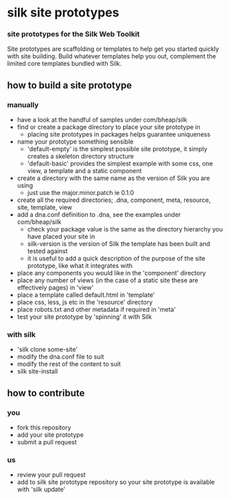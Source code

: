 # silk site prototypes
### site prototypes for the Silk Web Toolkit

Site prototypes are scaffolding or templates to help get you started quickly with site building.
Build whatever templates help you out, complement the limited core templates bundled with Silk.

## how to build a site prototype
### manually

* have a look at the handful of samples under com/bheap/silk
* find or create a package directory to place your site prototype in
  * placing site prototypes in packages helps guarantee uniqueness
* name your prototype something sensible
  * 'default-empty' is the simplest possible site prototype, it simply creates a skeleton directory structure
  * 'default-basic' provides the simplest example with some css, one view, a template and a static component
* create a directory with the same name as the version of Silk you are using
  * just use the major.minor.patch ie 0.1.0
* create all the required directories; .dna, component, meta, resource, site, template, view
* add a dna.conf definition to .dna, see the examples under com/bheap/silk
  * check your package value is the same as the directory hierarchy you have placed your site in
  * silk-version is the version of Silk the template has been built and tested against
  * it is useful to add a quick description of the purpose of the site prototype, like what it integrates with
* place any components you would like in the 'component' directory
* place any number of views (in the case of a static site these are effectively pages) in 'view'
* place a template called default.html in 'template'
* place css, less, js etc in the 'resource' directory
* place robots.txt and other metadata if required in 'meta'
* test your site prototype by 'spinning' it with Silk

### with silk

* 'silk clone some-site'
* modify the dna.conf file to suit
* modify the rest of the content to suit
* silk site-install


## how to contribute

### you

* fork this repository
* add your site prototype
* submit a pull request

### us

* review your pull request
* add to silk site prototype repository so your site prototype is available with 'silk update'
